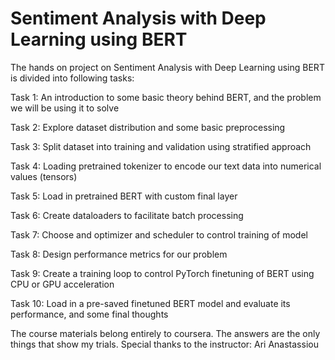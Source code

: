 # Sentiment Analysis with Deep Learning using BERT

The hands on project on Sentiment Analysis with Deep Learning using BERT is divided into following tasks:

Task 1: An introduction to some basic theory behind BERT, and the problem we will be using it to solve

Task 2: Explore dataset distribution and some basic preprocessing

Task 3: Split dataset into training and validation using stratified approach

Task 4: Loading pretrained tokenizer to encode our text data into numerical values (tensors)

Task 5: Load in pretrained BERT with custom final layer

Task 6: Create dataloaders to facilitate batch processing

Task 7: Choose and optimizer and scheduler to control training of model

Task 8: Design performance metrics for our problem

Task 9: Create a training loop to control PyTorch finetuning of BERT using CPU or GPU acceleration

Task 10: Load in a pre-saved finetuned BERT model and evaluate its performance, and some final thoughts



The course materials belong entirely to coursera. The answers are the only things that show my trials.
Special thanks to the instructor: Ari Anastassiou
